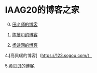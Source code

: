 # IAAG20的博客之家

0. [田老师的博客](http://www.xrlab.org)

2. [陈蓓尔的博客](http://www.baidu.com)

3. [杨诗涵的博客](https://weibo.com)









4.[高佩瑶的博客]（https://123.sogou.com/）

5.[黄贝贝的博客](https://beibhuang.github.io/).
